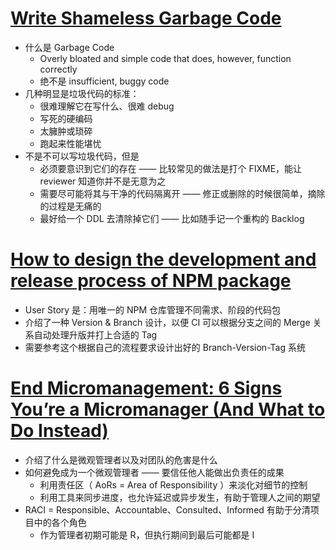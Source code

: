 # [Write Shameless Garbage Code](https://levelup.gitconnected.com/write-shameless-garbage-code-ba6f79d46ed9)

- 什么是 Garbage Code
    - Overly bloated and simple code that does, however, function correctly
    - 绝不是 insufficient, buggy code
- 几种明显是垃圾代码的标准：
    - 很难理解它在写什么、很难 debug
    - 写死的硬编码
    - 太臃肿或琐碎
    - 跑起来性能堪忧
- 不是不可以写垃圾代码，但是
    - 必须要意识到它们的存在 —— 比较常见的做法是打个 FIXME，能让 reviewer 知道你并不是无意为之
    - 需要尽可能将其与干净的代码隔离开 —— 修正或删除的时候很简单，摘除的过程是无痛的
    - 最好给一个 DDL 去清除掉它们 —— 比如随手记一个重构的 Backlog

# [How to design the development and release process of NPM package](https://developpaper.com/how-to-design-the-development-and-release-process-of-npm-package/)

- User Story 是：用唯一的 NPM 仓库管理不同需求、阶段的代码包
- 介绍了一种 Version & Branch 设计，以便 CI 可以根据分支之间的 Merge 关系自动处理升版并打上合适的 Tag
- 需要参考这个根据自己的流程要求设计出好的 Branch-Version-Tag 系统

# [End Micromanagement: 6 Signs You’re a Micromanager (And What to Do Instead)](https://unito.io/blog/micromanagement-signs/)

- 介绍了什么是微观管理者以及对团队的危害是什么
- 如何避免成为一个微观管理者 —— 要信任他人能做出负责任的成果
    - 利用责任区（ AoRs = Area of Responsibility ）来淡化对细节的控制
    - 利用工具来同步进度，也允许延迟或异步发生，有助于管理人之间的期望
- RACI = Responsible、Accountable、Consulted、Informed 有助于分清项目中的各个角色
    - 作为管理者初期可能是 R，但执行期间到最后可能都是 I
